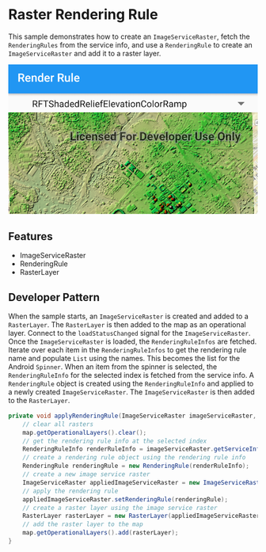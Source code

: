# Raster Rendering Rule

This sample demonstrates how to create an `ImageServiceRaster`, fetch the `RenderingRules` from the service info, and use a `RenderingRule` to create an `ImageServiceRaster` and add it to a raster layer. 

![Raster Rendering Rule App](raster-rendering-rule.png)

## Features

* ImageServiceRaster
* RenderingRule
* RasterLayer

## Developer Pattern

 When the sample starts, an `ImageServiceRaster` is created and added to a `RasterLayer`.  The `RasterLayer` is then added to the map as an operational layer.  Connect to the `loadStatusChanged` signal for the `ImageServiceRaster`. Once the `ImageServiceRaster` is loaded, the `RenderingRuleInfos` are fetched. Iterate over each item in the `RenderingRuleInfos` to get the rendering rule name and populate `List` using the names. This becomes the list for the Android `Spinner`. When an item from the spinner is selected, the `RenderingRuleInfo` for the selected index is fetched from the service info. A `RenderingRule` object is created using the `RenderingRuleInfo` and applied to a newly created `ImageServiceRaster`. The `ImageServiceRaster` is then added to the `RasterLayer`.  

```java
private void applyRenderingRule(ImageServiceRaster imageServiceRaster, int index){
    // clear all rasters
    map.getOperationalLayers().clear();
    // get the rendering rule info at the selected index
    RenderingRuleInfo renderRuleInfo = imageServiceRaster.getServiceInfo().getRenderingRuleInfos().get(index);
    // create a rendering rule object using the rendering rule info
    RenderingRule renderingRule = new RenderingRule(renderRuleInfo);
    // create a new image service raster
    ImageServiceRaster appliedImageServiceRaster = new ImageServiceRaster(getResources().getString(R.string.image_service_url));
    // apply the rendering rule
    appliedImageServiceRaster.setRenderingRule(renderingRule);
    // create a raster layer using the image service raster
    RasterLayer rasterLayer = new RasterLayer(appliedImageServiceRaster);
    // add the raster layer to the map
    map.getOperationalLayers().add(rasterLayer);
}
```
